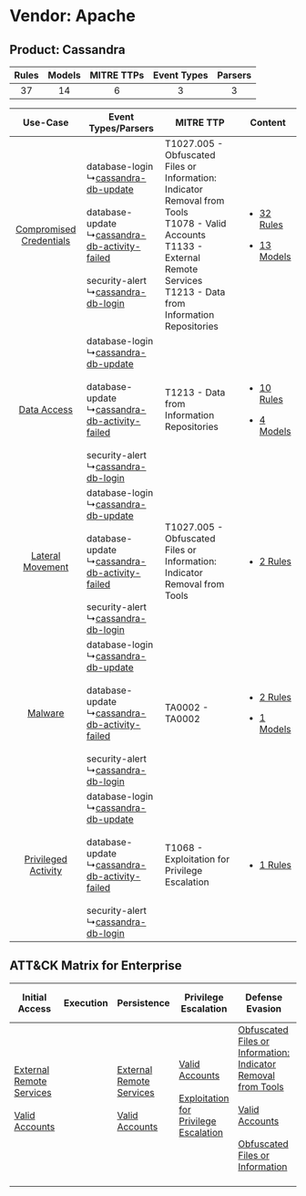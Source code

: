 Vendor: Apache
==============
Product: Cassandra
------------------
| Rules | Models | MITRE TTPs | Event Types | Parsers |
|:-----:|:------:|:----------:|:-----------:|:-------:|
|  37   |   14   |     6      |      3      |    3    |

|    Use-Case    | Event Types/Parsers    | MITRE TTP    | Content    |
|:----:| ---- | ---- | ---- |
| [Compromised Credentials](../../../UseCases/uc_compromised_credentials.md) |  database-login<br> ↳[cassandra-db-update](Ps/pC_cassandradbupdate.md)<br><br> database-update<br> ↳[cassandra-db-activity-failed](Ps/pC_cassandradbactivityfailed.md)<br><br> security-alert<br> ↳[cassandra-db-login](Ps/pC_cassandradblogin.md)<br> | T1027.005 - Obfuscated Files or Information: Indicator Removal from Tools<br>T1078 - Valid Accounts<br>T1133 - External Remote Services<br>T1213 - Data from Information Repositories<br> | [<ul><li>32 Rules</li></ul><ul><li>13 Models</li></ul>](RM/r_m_apache_cassandra_Compromised_Credentials.md) |
|    [Data Access](../../../UseCases/uc_data_access.md)    |  database-login<br> ↳[cassandra-db-update](Ps/pC_cassandradbupdate.md)<br><br> database-update<br> ↳[cassandra-db-activity-failed](Ps/pC_cassandradbactivityfailed.md)<br><br> security-alert<br> ↳[cassandra-db-login](Ps/pC_cassandradblogin.md)<br> | T1213 - Data from Information Repositories<br>    | [<ul><li>10 Rules</li></ul><ul><li>4 Models</li></ul>](RM/r_m_apache_cassandra_Data_Access.md)    |
|        [Lateral Movement](../../../UseCases/uc_lateral_movement.md)        |  database-login<br> ↳[cassandra-db-update](Ps/pC_cassandradbupdate.md)<br><br> database-update<br> ↳[cassandra-db-activity-failed](Ps/pC_cassandradbactivityfailed.md)<br><br> security-alert<br> ↳[cassandra-db-login](Ps/pC_cassandradblogin.md)<br> | T1027.005 - Obfuscated Files or Information: Indicator Removal from Tools<br>    | [<ul><li>2 Rules</li></ul>](RM/r_m_apache_cassandra_Lateral_Movement.md)    |
|    [Malware](../../../UseCases/uc_malware.md)    |  database-login<br> ↳[cassandra-db-update](Ps/pC_cassandradbupdate.md)<br><br> database-update<br> ↳[cassandra-db-activity-failed](Ps/pC_cassandradbactivityfailed.md)<br><br> security-alert<br> ↳[cassandra-db-login](Ps/pC_cassandradblogin.md)<br> | TA0002 - TA0002<br>    | [<ul><li>2 Rules</li></ul><ul><li>1 Models</li></ul>](RM/r_m_apache_cassandra_Malware.md)    |
|     [Privileged Activity](../../../UseCases/uc_privileged_activity.md)     |  database-login<br> ↳[cassandra-db-update](Ps/pC_cassandradbupdate.md)<br><br> database-update<br> ↳[cassandra-db-activity-failed](Ps/pC_cassandradbactivityfailed.md)<br><br> security-alert<br> ↳[cassandra-db-login](Ps/pC_cassandradblogin.md)<br> | T1068 - Exploitation for Privilege Escalation<br>    | [<ul><li>1 Rules</li></ul>](RM/r_m_apache_cassandra_Privileged_Activity.md)    |

ATT&CK Matrix for Enterprise
----------------------------
| Initial Access                                                                                                                                   | Execution | Persistence                                                                                                                                      | Privilege Escalation                                                                                                                                          | Defense Evasion                                                                                                                                                                                                                                                               | Credential Access | Discovery | Lateral Movement | Collection                                                                              | Command and Control | Exfiltration | Impact |
| ------------------------------------------------------------------------------------------------------------------------------------------------ | --------- | ------------------------------------------------------------------------------------------------------------------------------------------------ | ------------------------------------------------------------------------------------------------------------------------------------------------------------- | ----------------------------------------------------------------------------------------------------------------------------------------------------------------------------------------------------------------------------------------------------------------------------- | ----------------- | --------- | ---------------- | --------------------------------------------------------------------------------------- | ------------------- | ------------ | ------ |
| [External Remote Services](https://attack.mitre.org/techniques/T1133)<br><br>[Valid Accounts](https://attack.mitre.org/techniques/T1078)<br><br> |           | [External Remote Services](https://attack.mitre.org/techniques/T1133)<br><br>[Valid Accounts](https://attack.mitre.org/techniques/T1078)<br><br> | [Valid Accounts](https://attack.mitre.org/techniques/T1078)<br><br>[Exploitation for Privilege Escalation](https://attack.mitre.org/techniques/T1068)<br><br> | [Obfuscated Files or Information: Indicator Removal from Tools](https://attack.mitre.org/techniques/T1027/005)<br><br>[Valid Accounts](https://attack.mitre.org/techniques/T1078)<br><br>[Obfuscated Files or Information](https://attack.mitre.org/techniques/T1027)<br><br> |                   |           |                  | [Data from Information Repositories](https://attack.mitre.org/techniques/T1213)<br><br> |                     |              |        |